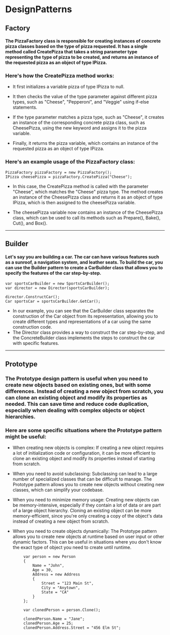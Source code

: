 # DesignPatterns

## Factory

#### The PizzaFactory class is responsible for creating instances of concrete pizza classes based on the type of pizza requested. It has a single method called CreatePizza that takes a string parameter type representing the type of pizza to be created, and returns an instance of the requested pizza as an object of type IPizza.

### Here's how the CreatePizza method works:

- It first initializes a variable pizza of type IPizza to null.

- It then checks the value of the type parameter against different pizza types, such as "Cheese", "Pepperoni", and "Veggie" using if-else statements.

- If the type parameter matches a pizza type, such as "Cheese", it creates an instance of the corresponding concrete pizza class, such as CheesePizza, using the new keyword and assigns it to the pizza variable.

- Finally, it returns the pizza variable, which contains an instance of the requested pizza as an object of type IPizza.

### Here's an example usage of the PizzaFactory class:

```
PizzaFactory pizzaFactory = new PizzaFactory();
IPizza cheesePizza = pizzaFactory.CreatePizza("Cheese");
```

- In this case, the CreatePizza method is called with the parameter "Cheese", which matches the "Cheese" pizza type. The method creates an instance of the CheesePizza class and returns it as an object of type IPizza, which is then assigned to the cheesePizza variable.

- The cheesePizza variable now contains an instance of the CheesePizza class, which can be used to call its methods such as Prepare(), Bake(), Cut(), and Box().

-------------------------------------------------------------------------------------------------------

## Builder

#### Let's say you are building a car. The car can have various features such as a sunroof, a navigation system, and leather seats. To build the car, you can use the Builder pattern to create a CarBuilder class that allows you to specify the features of the car step-by-step.

```
var sportsCarBuilder = new SportsCarBuilder();
var director = new Director(sportsCarBuilder);

director.ConstructCar();
Car sportsCar = sportsCarBuilder.GetCar();
```

- In our example, you can see that the CarBuilder class separates the construction of the Car object from its representation, allowing you to create different types and representations of a car using the same construction code.
-  The Director class provides a way to construct the car step-by-step, and the ConcreteBuilder class implements the steps to construct the car with specific features.

-----------------------------------------------------------------------------------------------------------------

## Prototype

### The Prototype design pattern is useful when you need to create new objects based on existing ones, but with some differences. Instead of creating a new object from scratch, you can clone an existing object and modify its properties as needed. This can save time and reduce code duplication, especially when dealing with complex objects or object hierarchies.

### Here are some specific situations where the Prototype pattern might be useful:

- When creating new objects is complex: If creating a new object requires a lot of initialization code or configuration, it can be more efficient to clone an existing object and modify its properties instead of starting from scratch.

- When you need to avoid subclassing: Subclassing can lead to a large number of specialized classes that can be difficult to manage. The Prototype pattern allows you to create new objects without creating new classes, which can simplify your codebase.

- When you need to minimize memory usage: Creating new objects can be memory-intensive, especially if they contain a lot of data or are part of a large object hierarchy. Cloning an existing object can be more memory-efficient, since you're only creating a copy of the object's data instead of creating a new object from scratch.

- When you need to create objects dynamically: The Prototype pattern allows you to create new objects at runtime based on user input or other dynamic factors. This can be useful in situations where you don't know the exact type of object you need to create until runtime.


```
        var person = new Person
        {
            Name = "John",
            Age = 30,
            Address = new Address
            {
                Street = "123 Main St",
                City = "Anytown",
                State = "CA"
            }
        };

        var clonedPerson = person.Clone();

        clonedPerson.Name = "Jane";
        clonedPerson.Age = 25;
        clonedPerson.Address.Street = "456 Elm St";
```
